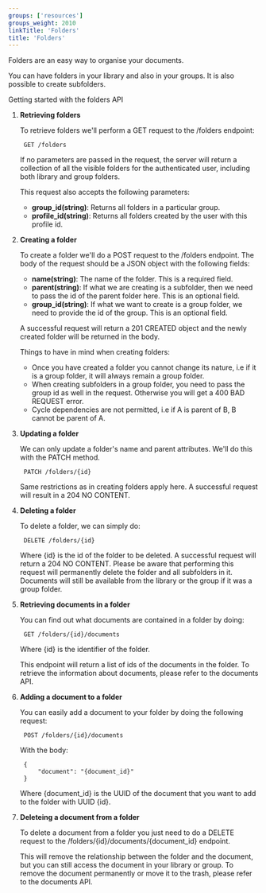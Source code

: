```yaml
---
groups: ['resources']
groups_weight: 2010
linkTitle: 'Folders'
title: 'Folders'
---
```


Folders are an easy way to organise your documents.

You can have folders in your library and also in your groups. It is also possible to create subfolders. 

Getting started with the folders API

1. __Retrieving folders__

	To retrieve folders we'll perform a GET request to the /folders endpoint:

	    GET /folders
	
	If no parameters are passed in the request, the server will return a collection of all the visible folders for the authenticated user, including both library and group folders.
	
	This request also accepts the following parameters: 

	- __group_id(string)__: Returns all folders in a particular group.
	- __profile_id(string)__: Returns all folders created by the user with this profile id.

2. __Creating a folder__

	To create a folder we'll do a POST request to the /folders endpoint. The body of the request should be a JSON object with the following fields:

	- __name(string)__: The name of the folder. This is a required field.
	- __parent(string)__: If what we are creating is a subfolder, then we need to pass the id of the parent folder here. This is an optional field.
	- __group_id(string)__: If what we want to create is a group folder, we need to provide the id of the group. This is an optional field.
	
	A successful request will return a 201 CREATED object and the newly created folder will be returned in the body. 
	
	Things to have in mind when creating folders:

	- Once you have created a folder you cannot change its nature, i.e if it is a group folder, it will always remain a group folder.
	- When creating subfolders in a group folder, you need to pass the group id as well in the request. Otherwise you will get a 400 BAD REQUEST error.
	- Cycle dependencies are not permitted, i.e if A is parent of B, B cannot be parent of A.

3. __Updating a folder__

	We can only update a folder's name and parent attributes. We'll do this with the PATCH method.

	    PATCH /folders/{id}
	
	Same restrictions as in creating folders apply here. A successful request will result in a 204 NO CONTENT.

4. __Deleting a folder__

	To delete a folder, we can simply do:

	    DELETE /folders/{id}
	
	Where {id} is the id of the folder to be deleted. A successful request will return a 204 NO CONTENT. 
	Please be aware that performing this request will permanently delete the folder and all subfolders in it. Documents will still be available from the library or the group if it was a group folder.

5. __Retrieving documents in a folder__

	You can find out what documents are contained in a folder by doing:
	
	    GET /folders/{id}/documents
	
	Where {id} is the identifier of the folder. 
	
	This endpoint will return a list of ids of the documents in the folder. To retrieve the information about documents, please refer to the documents API.

6. __Adding a document to a folder__

	You can easily add a document to your folder by doing the following request:
	
	    POST /folders/{id}/documents
	
	With the body:
	
	    {
	        "document": "{document_id}"
	    }
	
	Where {document_id} is the UUID of the document that you want to add to the folder with UUID {id}.
	
7. __Deleteing a document from a folder__

	To delete a document from a folder you just need to do a DELETE request to the /folders/{id}/documents/{document_id} endpoint. 
	
	This will remove the relationship between the folder and the document, but you can still access the document in your library or group.
	To remove the document permanently or move it to the trash, please refer to the documents API.

